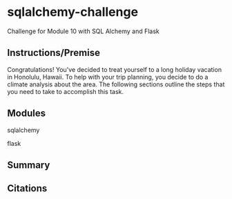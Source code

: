 # sqlalchemy-challenge

Challenge for Module 10 with SQL Alchemy and Flask

## Instructions/Premise

Congratulations! You've decided to treat yourself to a long holiday vacation in Honolulu, Hawaii. To help with your trip planning, you decide to do a climate analysis about the area. The following sections outline the steps that you need to take to accomplish this task.

## Modules

sqlalchemy

flask

## Summary



## Citations

